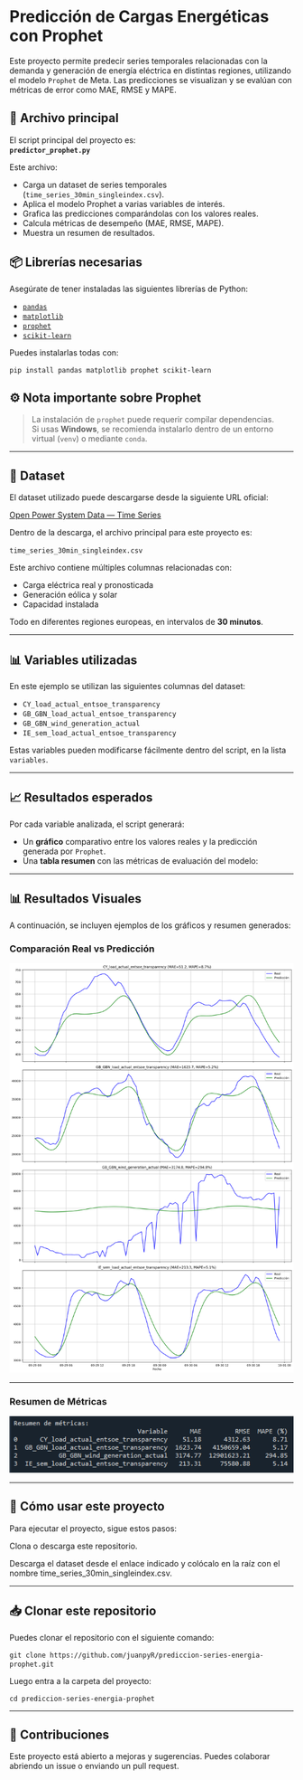 # Predicción de Cargas Energéticas con Prophet

Este proyecto permite predecir series temporales relacionadas con la demanda y generación de energía eléctrica en distintas regiones, utilizando el modelo `Prophet` de Meta. Las predicciones se visualizan y se evalúan con métricas de error como MAE, RMSE y MAPE.

## 📄 Archivo principal

El script principal del proyecto es:  
**`predictor_prophet.py`**

Este archivo:

- Carga un dataset de series temporales (`time_series_30min_singleindex.csv`).
- Aplica el modelo Prophet a varias variables de interés.
- Grafica las predicciones comparándolas con los valores reales.
- Calcula métricas de desempeño (MAE, RMSE, MAPE).
- Muestra un resumen de resultados.

## 📦 Librerías necesarias

Asegúrate de tener instaladas las siguientes librerías de Python:

- [`pandas`](https://pandas.pydata.org/)
- [`matplotlib`](https://matplotlib.org/)
- [`prophet`](https://facebook.github.io/prophet/)
- [`scikit-learn`](https://scikit-learn.org/stable/)

Puedes instalarlas todas con:

```
pip install pandas matplotlib prophet scikit-learn

```

## ⚙️ Nota importante sobre Prophet

> La instalación de `prophet` puede requerir compilar dependencias.  
> Si usas **Windows**, se recomienda instalarlo dentro de un entorno virtual (`venv`) o mediante `conda`.

---

## 📁 Dataset

El dataset utilizado puede descargarse desde la siguiente URL oficial:  

[Open Power System Data — Time Series](https://data.open-power-system-data.org/time_series/2020-10-06)

Dentro de la descarga, el archivo principal para este proyecto es:

`time_series_30min_singleindex.csv`

Este archivo contiene múltiples columnas relacionadas con:

- Carga eléctrica real y pronosticada  
- Generación eólica y solar  
- Capacidad instalada  

Todo en diferentes regiones europeas, en intervalos de **30 minutos**.

---

## 📊 Variables utilizadas

En este ejemplo se utilizan las siguientes columnas del dataset:

- `CY_load_actual_entsoe_transparency`
- `GB_GBN_load_actual_entsoe_transparency`
- `GB_GBN_wind_generation_actual`
- `IE_sem_load_actual_entsoe_transparency`

Estas variables pueden modificarse fácilmente dentro del script, en la lista `variables`.

---

## 📈 Resultados esperados

Por cada variable analizada, el script generará:

- Un **gráfico** comparativo entre los valores reales y la predicción generada por `Prophet`.
- Una **tabla resumen** con las métricas de evaluación del modelo:

---

## 📊 Resultados Visuales

A continuación, se incluyen ejemplos de los gráficos y resumen generados:

### Comparación Real vs Predicción

![Comparación Real vs Predicción](imagen/graficos.png)

---

### Resumen de Métricas

![Resumen de Métricas](imagen/resumen.png)

---

## 🚀 Cómo usar este proyecto

Para ejecutar el proyecto, sigue estos pasos:

Clona o descarga este repositorio.

Descarga el dataset desde el enlace indicado y colócalo en la raíz con el nombre time_series_30min_singleindex.csv.

---

## 📥 Clonar este repositorio

Puedes clonar el repositorio con el siguiente comando:

```
git clone https://github.com/juanpyR/prediccion-series-energia-prophet.git

```

Luego entra a la carpeta del proyecto:

```
cd prediccion-series-energia-prophet

```

---
## 🤝 Contribuciones
Este proyecto está abierto a mejoras y sugerencias. Puedes colaborar abriendo un issue o enviando un pull request.
